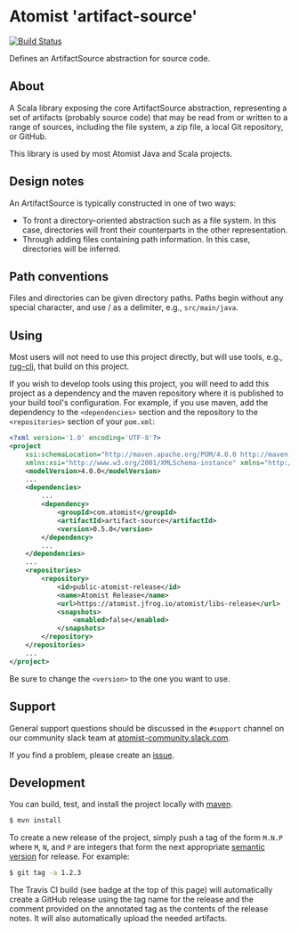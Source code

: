 # Atomist 'artifact-source'

[![Build Status](https://travis-ci.org/atomist/artifact-source.svg?branch=master)](https://travis-ci.org/atomist/artifact-source)

Defines an ArtifactSource abstraction for source code.

## About

A Scala library exposing the core ArtifactSource abstraction,
representing a set of artifacts (probably source code) that may be
read from or written to a range of sources, including the file system,
a zip file, a local Git repository, or GitHub.

This library is used by most Atomist Java and Scala projects.

## Design notes

An ArtifactSource is typically constructed in one of two ways:

*   To front a directory-oriented abstraction such as a file
    system. In this case, directories will front their counterparts in
    the other representation.
*   Through adding files containing path information. In this case,
    directories will be inferred.

## Path conventions

Files and directories can be given directory paths. Paths begin
without any special character, and use / as a delimiter, e.g.,
`src/main/java`.

## Using

Most users will not need to use this project directly, but will use
tools, e.g., [rug-cli][cli], that build on this project.

[cli]: https://github.com/atomist/rug-cli

If you wish to develop tools using this project, you will need to add
this project as a dependency and the maven repository where it is
published to your build tool's configuration.  For example, if you use
maven, add the dependency to the `<dependencies>` section and the
repository to the `<repositories>` section of your `pom.xml`:

```xml
<?xml version='1.0' encoding='UTF-8'?>
<project
	xsi:schemaLocation="http://maven.apache.org/POM/4.0.0 http://maven.apache.org/xsd/maven-4.0.0.xsd"
	xmlns:xsi="http://www.w3.org/2001/XMLSchema-instance" xmlns="http://maven.apache.org/POM/4.0.0">
	<modelVersion>4.0.0</modelVersion>
    ...
    <dependencies>
        ...
        <dependency>
            <groupId>com.atomist</groupId>
            <artifactId>artifact-source</artifactId>
            <version>0.5.0</version>
        </dependency>
        ...
	</dependencies>
    ...
	<repositories>
		<repository>
			<id>public-atomist-release</id>
			<name>Atomist Release</name>
			<url>https://atomist.jfrog.io/atomist/libs-release</url>
			<snapshots>
				<enabled>false</enabled>
			</snapshots>
		</repository>
	</repositories>
    ...
</project>
```

Be sure to change the `<version>` to the one you want to use.

## Support

General support questions should be discussed in the `#support`
channel on our community slack team
at [atomist-community.slack.com](https://join.atomist.com).

If you find a problem, please create an [issue][].

[issue]: https://github.com/atomist/artifact-source/issues

## Development

You can build, test, and install the project locally with [maven][].

[maven]: https://maven.apache.org/

```sh
$ mvn install
```

To create a new release of the project, simply push a tag of the form
`M.N.P` where `M`, `N`, and `P` are integers that form the next
appropriate [semantic version][semver] for release.  For example:

```sh
$ git tag -a 1.2.3
```

The Travis CI build (see badge at the top of this page) will
automatically create a GitHub release using the tag name for the
release and the comment provided on the annotated tag as the contents
of the release notes.  It will also automatically upload the needed
artifacts.

[semver]: http://semver.org

